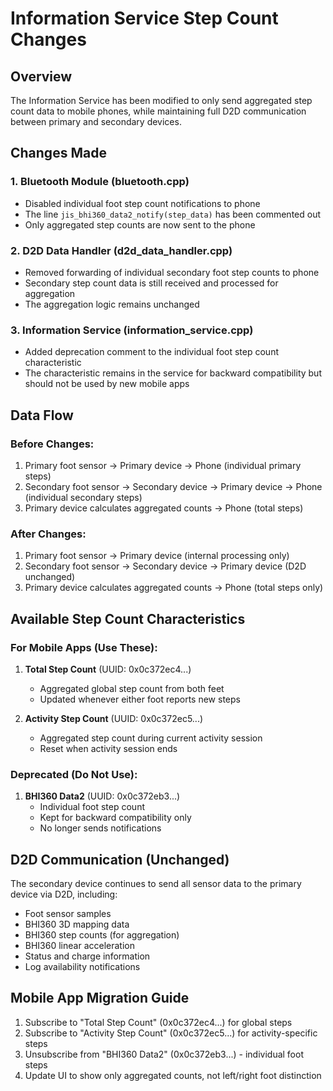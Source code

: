 # Information Service Step Count Changes

## Overview
The Information Service has been modified to only send aggregated step count data to mobile phones, while maintaining full D2D communication between primary and secondary devices.

## Changes Made

### 1. Bluetooth Module (bluetooth.cpp)
- Disabled individual foot step count notifications to phone
- The line `jis_bhi360_data2_notify(step_data)` has been commented out
- Only aggregated step counts are now sent to the phone

### 2. D2D Data Handler (d2d_data_handler.cpp)
- Removed forwarding of individual secondary foot step counts to phone
- Secondary step count data is still received and processed for aggregation
- The aggregation logic remains unchanged

### 3. Information Service (information_service.cpp)
- Added deprecation comment to the individual foot step count characteristic
- The characteristic remains in the service for backward compatibility but should not be used by new mobile apps

## Data Flow

### Before Changes:
1. Primary foot sensor → Primary device → Phone (individual primary steps)
2. Secondary foot sensor → Secondary device → Primary device → Phone (individual secondary steps)
3. Primary device calculates aggregated counts → Phone (total steps)

### After Changes:
1. Primary foot sensor → Primary device (internal processing only)
2. Secondary foot sensor → Secondary device → Primary device (D2D unchanged)
3. Primary device calculates aggregated counts → Phone (total steps only)

## Available Step Count Characteristics

### For Mobile Apps (Use These):
1. **Total Step Count** (UUID: 0x0c372ec4...)
   - Aggregated global step count from both feet
   - Updated whenever either foot reports new steps

2. **Activity Step Count** (UUID: 0x0c372ec5...)
   - Aggregated step count during current activity session
   - Reset when activity session ends

### Deprecated (Do Not Use):
1. **BHI360 Data2** (UUID: 0x0c372eb3...)
   - Individual foot step count
   - Kept for backward compatibility only
   - No longer sends notifications

## D2D Communication (Unchanged)
The secondary device continues to send all sensor data to the primary device via D2D, including:
- Foot sensor samples
- BHI360 3D mapping data
- BHI360 step counts (for aggregation)
- BHI360 linear acceleration
- Status and charge information
- Log availability notifications

## Mobile App Migration Guide
1. Subscribe to "Total Step Count" (0x0c372ec4...) for global steps
2. Subscribe to "Activity Step Count" (0x0c372ec5...) for activity-specific steps
3. Unsubscribe from "BHI360 Data2" (0x0c372eb3...) - individual foot steps
4. Update UI to show only aggregated counts, not left/right foot distinction